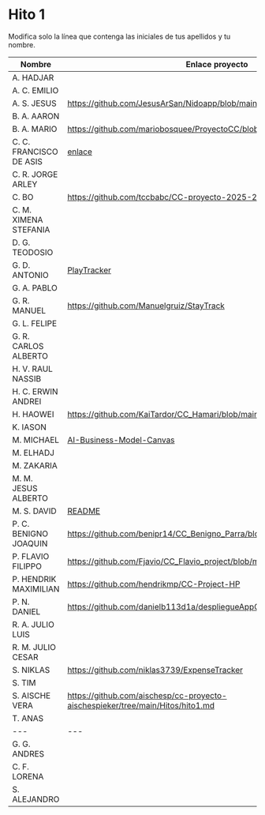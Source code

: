# Hito 1

Modifica solo la línea que contenga las iniciales de tus apellidos y tu nombre.

| Nombre       | Enlace proyecto                                                                    | Versión      |
| --------------- | ----------------------------------------------------------------------- | -------------- |
| A. HADJAR | <!--enlace-->                                                           | <!--versión--> |
| A. C. EMILIO | <!--enlace-->                                                           | <!--versión--> |
| A. S. JESUS |  https://github.com/JesusArSan/Nidoapp/blob/main/docs/hito1/README.md   | **v0.1** |
| B. A. AARON | <!--enlace-->                                                           | <!--versión--> |
| B. A. MARIO | https://github.com/mariobosquee/ProyectoCC/blob/master/hitos/hito1.md              | <!--versión--> |
| C. C. FRANCISCO DE ASIS | [enlace](https://github.com/paccco/TFGfinder/blob/main/hitos/hito1.md)                                                        | 1.0.0 |
| C. R. JORGE ARLEY | <!--enlace-->                                                           | <!--versión--> |
| C. BO |https://github.com/tccbabc/CC-proyecto-2025-2026.git                                                        | 0.0.1 |
| C. M. XIMENA STEFANIA | <!--enlace-->                                                           | <!--versión--> |
| D. G. TEODOSIO | <!--enlace-->                                                           | <!--versión--> |
| G. D. ANTONIO | [PlayTracker](https://github.com/Antongd111/PlayTracker/blob/master/doc/hito1/README.md)                                                           | 0.1.0-dev |
| G. A. PABLO | <!--enlace-->                                                           | <!--versión--> |
| G. R. MANUEL | https://github.com/Manuelgruiz/StayTrack                                                          | 0.0.0 |
| G. L. FELIPE | <!--enlace-->                                                           | <!--versión--> |
| G. R. CARLOS ALBERTO | <!--enlace-->                                                           | <!--versión--> |
| H. V. RAUL NASSIB | <!--enlace-->                                                           | <!--versión--> |
| H. C. ERWIN ANDREI | <!--enlace-->                                                           | <!--versión--> |
| H. HAOWEI | https://github.com/KaiTardor/CC_Hamari/blob/main/docs/hito1.md          |  0.1 |
| K. IASON | <!--enlace-->                                                           | <!--versión--> |
| M. MICHAEL | [AI-Business-Model-Canvas](https://github.com/michael1702/AI-Business-Model-Canvas/blob/main/README.md)                                                         | 1.0 |
| M. ELHADJ | <!--enlace-->                                                           | <!--versión--> |
| M. ZAKARIA | <!--enlace-->                                                           | <!--versión--> |
| M. M. JESUS ALBERTO | <!--enlace-->                                                           | <!--versión--> |
| M. S. DAVID | [README](https://github.com/davidmunozsanchez/alert_manager/blob/main/README.md)                                                           | 0.1 |
| P. C. BENIGNO JOAQUIN |https://github.com/benipr14/CC_Benigno_Parra/blob/main/Hitos/Hito1/Hito1.md                                                        | 1.0 | 
| P. FLAVIO FILIPPO | https://github.com/Fjavio/CC_Flavio_project/blob/master/README.md           | 1.0 |
| P. HENDRIK MAXIMILIAN | https://github.com/hendrikmp/CC-Project-HP                                                           | 0.0.0 |
| P. N. DANIEL | https://github.com/danielb113d1a/despliegueAppCC                                                          | <!--versión--> v1.0|
| R. A. JULIO LUIS | <!--enlace-->                                                           | <!--versión--> |
| R. M. JULIO CESAR | <!--enlace-->                                                           | <!--versión--> |
| S. NIKLAS | https://github.com/niklas3739/ExpenseTracker                                                           | 0.0.0 |
| S. TIM | <!--enlace-->                                                           | <!--versión--> |
| S. AISCHE VERA | https://github.com/aischesp/cc-proyecto-aischespieker/tree/main/Hitos/hito1.md                                                           | v1.0 |
| T. ANAS | <!--enlace-->                                                           | <!--versión--> |
| --- | --- | --- |
| G. G. ANDRES | <!--enlace-->                                                           | <!--versión--> |
| C. F. LORENA | <!--enlace-->                                                           | <!--versión--> |
| S. ALEJANDRO | <!--enlace-->                                                           | <!--versión--> |
